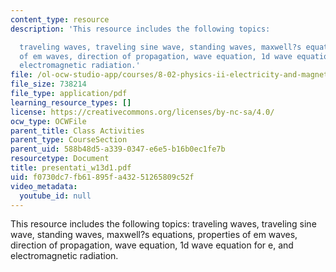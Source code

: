 ```yaml
---
content_type: resource
description: 'This resource includes the following topics:

  traveling waves, traveling sine wave, standing waves, maxwell?s equations, properties
  of em waves, direction of propagation, wave equation, 1d wave equation for e, and
  electromagnetic radiation.'
file: /ol-ocw-studio-app/courses/8-02-physics-ii-electricity-and-magnetism-spring-2007/f0730dc7fb61895fa43251265809c52f_presentati_w13d1.pdf
file_size: 738214
file_type: application/pdf
learning_resource_types: []
license: https://creativecommons.org/licenses/by-nc-sa/4.0/
ocw_type: OCWFile
parent_title: Class Activities
parent_type: CourseSection
parent_uid: 588b48d5-a339-0347-e6e5-b16b0ec1fe7b
resourcetype: Document
title: presentati_w13d1.pdf
uid: f0730dc7-fb61-895f-a432-51265809c52f
video_metadata:
  youtube_id: null
---
```

This resource includes the following topics:
traveling waves, traveling sine wave, standing waves, maxwell?s equations, properties of em waves, direction of propagation, wave equation, 1d wave equation for e, and electromagnetic radiation.